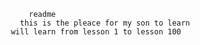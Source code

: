          readme
       this is the pleace for my son to learn
     will learn from lesson 1 to lesson 100
